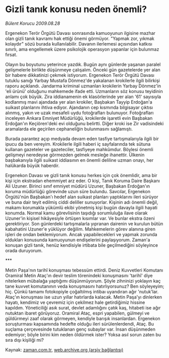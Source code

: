 # Gizli tanık konusu neden önemli?

*Bülent Korucu 2009.08.28*

<tr><td class="metin" colspan="2" style="padding-top: 20px; padding-left: 5px; padding-right: 10px;">Ergenekon Terör Örgütü Davası sonrasında kamuoyunun ilgisine mazhar olan gizli tanık kavramı hak ettiği önemi görmüyor. "Yapmak zor, yıkmak kolaydır" sözü burada kullanılabilir. Davanın ilerlemesi açısından katkısı sınırlı, ama engellemek üzere psikolojik operasyon yapanlar için bulunmaz fırsat.</td></tr><tr><td class="metin" colspan="2" style="padding-top: 20px; padding-left: 5px; padding-right: 10px;"><p>Olayın bu boyutunu yeterince yazdık. Bugün aynı günlerde yaşanan paralel gelişmelerle birlikte düşünmeye çalışalım. Önceki gün gazetelerde yer alan bir habere dikkatinizi çekmek istiyorum. Ergenekon Terör Örgütü Davası tutuklu sanığı Yarbay Mustafa Dönmez'de yakalanan krokilerle ilgili bilirkişi raporu açıklandı. Jandarma kriminal uzmanları krokilerin Yarbay Dönmez'in 'eli ürünü' olduğunu mahkemede ifade etti. Uzmanların söz konusu teyidinin anlamı çok büyük. Zira iddianamenin ek klasörlerinde yer alan '61' sayısıyla kodlanmış mavi ajandada yer alan krokiler, Başbakan Tayyip Erdoğan'a suikast planlarını ihtiva ediyor. Ajandanın cep kısmında bilgisayar çıktısı alınmış, yakın ve uzak mesafeli uydu fotoğrafları bulunuyor. Fotoğrafları inceleyen Ankara Emniyet Müdürlüğü, krokilerde işaretli evin Başbakan Erdoğan'ın Keçiören'deki evi olduğunu belirtti. Diğer kroki ise Zir vadisindeki aramalarda ele geçirilen cephaneliğin bulunmasını sağlamıştı.
<p>Burada parantez açıp medyada devam eden tasfiye tartışmalarıyla ilgili bir ipucu da ben vereyim. Krokilerle ilgili haberi iç sayfalarında tek sütuna kullanan gazeteler ve gazeteciler, tasfiyeye mahkûmdur. Böylesi önemli gelişmeyi neredeyse görmezden gelmek mesleğe ihanettir. Ülkenin başbakanıyla ilgili suikast iddiasının en önemli deliline uzman onayı, her halükarda büyük haberdir.
<p>Ergenekon Davası ve gizli tanık konusu herkes için çok önemlidir, ama bir kişi için ekstradan ehemmiyet arz eder. O kişi, Tanık Koruma Daire Başkanı Ali Uzuner. Birinci sınıf emniyet müdürü Uzuner, Başbakan Erdoğan'ın koruma müdürlüğü görevinde uzun süre bulundu. Savcılar, Ergenekon Örgütü'nün Başbakan'ı hedef alan suikast planları yaptıklarını ileri sürüyor ve buna dair teyit edilmiş ciddi deliller sunuyorlar. Kişinin adı önemli değil, makamı korumakla yükümlü ekibi yönetmiş kişi bugün davayla ilgili hayati konumda. Normal kamu görevlisinin taşıdığı sorumluluğa ilave olarak Uzuner'in kişisel hikâyesiyle örtüşen kısımlar var. Ve bunlar ekstra özeni gerektiriyor. Son günlerdeki tartışmalarla yıpranan dairenin ve kurulun bütün kabahatini Uzuner'e yüklüyor değilim. Mahkemelerin görev alanına giren işleri de ondan beklemiyorum. Ancak yapabilecekleri ve yapmak zorunda oldukları konusunda kamuoyunun endişelerini paylaşıyorum. Zaman'a konuşan gizli tanık, henüz kendisiyle irtibata bile geçilmediğini söyleyince orada duruyorum.
<p>***
<p>Metin Paşa'nın tarihî konuşması tebessüm ettirdi. Deniz Kuvvetleri Komutanı Oramiral Metin Ataç'ın devir teslim törenindeki konuşmasını 'tarihî' diye nitelerken mübalağa yaptığımı düşünmüyorum. Şöyle zihninizi yoklayın kaç tane kuvvet komutanının veda konuşmasını hatırlıyorsunuz? Ben söyleyeyim; hiç. Çünkü tamamı fotokopiyle çoğaltılmış intibaı uyandıran ağır 'nutuk'lar. Ataç'ın konuşması ise uzun yıllar hatırlarda kalacak. Metin Paşa'yı dinlerken hayatı, kendimiz ve çevremiz için çekilmez hale getirdiğimiz hissine kapıldım. Yöneticiliği asık surat, devlet adamlığını çatık kaş, hitabeti ise ağır nutuktan ibaret görüyoruz. Oramiral Ataç, espri yapabilen, gülmeyi ve güldürmeyi zaaf olarak görmeyen, kendiyle barışık insanlardan. Ergenekon soruşturması kapsamında hedefte olduğu ileri sürülenlerdendi, Ataç. Bu suçlama çerçevesinde tutuklanan genç subaylar var. İnsan düşünmeden edemiyor; böyle birini kim neden öldürmek ister? Yoksa asıl sorun zaten bu sıra dışı kişiliği mi?<br/></p></p></p></p></p></td></tr>

Kaynak: [zaman.com.tr](http://zaman.com.tr/yazar.do?yazino=885451), [web.archive.org (arşiv bağlantısı)](http://web.archive.org/web/20090903121842/http://www.zaman.com.tr:80/yazar.do?yazino=885451)

